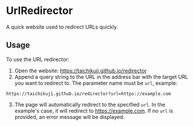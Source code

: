# UrlRedirector
A quick website used to redirect URLs quickly.

## Usage

To use the URL redirector:

1. Open the website: https://taichikuji.github.io/redirector
2. Append a query string to the URL in the address bar with the target URL you want to redirect to. The parameter name must be `url`, example:

`https://taichikuji.github.io/redirector?url=https://example.com`

3. The page will automatically redirect to the specified `url`. In the example's case, it will redirect to https://example.com.
If no `url` is provided, an error message will be displayed.
